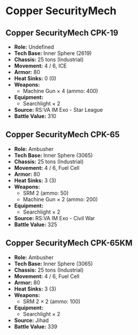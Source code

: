 # Copper SecurityMech
## Copper SecurityMech CPK-19
- **Role:** Undefined
- **Tech Base:** Inner Sphere (2619)
- **Chassis:** 25 tons (Industrial)
- **Movement:** 4 / 6, ICE
- **Armor:** 80
- **Heat Sinks:** 0 (0)
- **Weapons:**
  - Machine Gun × 4 (ammo: 400)
- **Equipment:**
  - Searchlight × 2
- **Source:** RS:VA IM Exo - Star League
- **Battle Value:** 310

## Copper SecurityMech CPK-65
- **Role:** Ambusher
- **Tech Base:** Inner Sphere (3065)
- **Chassis:** 25 tons (Industrial)
- **Movement:** 4 / 6, Fuel Cell
- **Armor:** 80
- **Heat Sinks:** 3 (3)
- **Weapons:**
  - SRM 2 (ammo: 50)
  - Machine Gun × 2 (ammo: 200)
- **Equipment:**
  - Searchlight × 2
- **Source:** RS:VA IM Exo - Civil War
- **Battle Value:** 325

## Copper SecurityMech CPK-65KM
- **Role:** Ambusher
- **Tech Base:** Inner Sphere (3065)
- **Chassis:** 25 tons (Industrial)
- **Movement:** 4 / 6, Fuel Cell
- **Armor:** 80
- **Heat Sinks:** 3 (3)
- **Weapons:**
  - SRM 2 × 2 (ammo: 100)
- **Equipment:**
  - Searchlight × 2
- **Source:** Jihad
- **Battle Value:** 339


